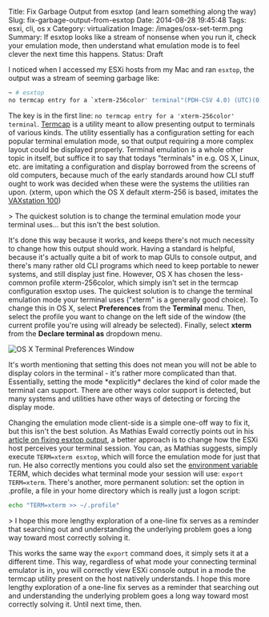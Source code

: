 Title: Fix Garbage Output from esxtop (and learn something along the way)
Slug: fix-garbage-output-from-esxtop
Date: 2014-08-28 19:45:48
Tags: esxi, cli, os x
Category: virtualization
Image: /images/osx-set-term.png
Summary: If esxtop looks like a stream of nonsense when you run it, check your emulation mode, then understand what emulation mode is to feel clever the next time this happens.
Status: Draft

I noticed when I accessed my ESXi hosts from my Mac and ran `esxtop`, the output was a stream of seeming garbage like:

```bash
~ # esxtop
no termcap entry for a `xterm-256color' terminal"(PDH-CSV 4.0) (UTC)(0)","\\esxihost.example.org\Memory\Memory Overcommit (1 Minute Avg)","\\esxihost.example.org\Memory\Memory Overcommit (5 Minute Avg)","\\esxihost.example.org\Memory\Memory Overcommit (15 Minute Avg)","\\esxihost.example.org\Physical Cpu Load\Cpu Load (1 Minute Avg)","\\esxihost.example.org\Physical Cpu Load\Cpu Load (5 Minute Avg)"
```

The key is in the first line: `no termcap entry for a 'xterm-256color' terminal`. [Termcap](https://www.gnu.org/software/termutils/manual/termcap-1.3/html_mono/termcap.html) is a utility meant to allow presenting output to terminals of various kinds. The utility essentially has a configuration setting for each popular terminal emulation mode, so that output requiring a more complex layout could be displayed properly. Terminal emulation is a whole other topic in itself, but suffice it to say that todays "terminals" in e.g. OS X, Linux, etc. are imitating a configuration and display borrowed from the screens of old computers, because much of the early standards around how CLI stuff ought to work was decided when these were the systems the utilities ran upon. (xterm, upon which the OS X default xterm-256 is based, imitates the [VAXstation 100](https://en.wikipedia.org/wiki/VAXstation))

<aside markdown="1">
> The quickest solution is to change the terminal emulation mode your terminal uses... but this isn't the best solution.

</aside>

It's done this way because it works, and keeps there's not much necessity to change how this output should work. Having a standard is helpful, because it's actually quite a bit of work to map GUIs to console output, and there's many rather old CLI programs which need to keep portable to newer systems, and still display just fine. However, OS X has chosen the less-common profile xterm-256color, which simply isn't set in the termcap configuration esxtop uses. The quickest solution is to change the terminal emulation mode your terminal uses ("xterm" is a generally good choice). To change this in OS X, select **Preferences** from the **Terminal** menu. Then, select the profile you want to change on the left side of the window (the current profile you're using will already be selected). Finally, select **xterm** from the **Declare terminal as** dropdown menu.

![OS X Terminal Preferences Window](/images/osx-set-term.png)

<aside markdown="1">
It's worth mentioning that setting this does not mean you will not be able to display colors in the terminal - it's rather more complicated than that. Essentially, setting the mode *explicitly* declares the kind of color made the terminal can support. There are other ways color support is detected, but many systems and utilities have other ways of detecting or forcing the display mode.
</aside>

Changing the emulation mode client-side is a simple one-off way to fix it, but this isn't the best solution. As Mathias Ewald correctly points out in his [article on fixing esxtop output](http://www.vxpertise.net/2012/12/esxi-shell-fixing-esxtop-output-via-ssh/), a better approach is to change how the ESXi host perceives your terminal session. You can, as Mathias suggests, simply execute `TERM=xterm esxtop`, which will force the emulation mode for just that run. He also correctly mentions you could also set the [environment variable](https://wiki.archlinux.org/index.php/Environment_Variables) TERM, which decides what terminal mode your session will use: `export TERM=xterm`. There's another, more permanent solution: set the option in .profile, a file in your home directory which is really just a logon script:

```bash
echo "TERM=xterm >> ~/.profile"
```

<aside markdown="1">
> I hope this more lengthy exploration of a one-line fix serves as a reminder that searching out and understanding the underlying problem goes a long way toward most correctly solving it.

</aside>

This works the same way the `export` command does, it simply sets it at a different time. This way, regardless of what mode your connecting terminal emulator is in, you will correctly view ESXi console output in a mode the termcap utility present on the host natively understands. I hope this more lengthy exploration of a one-line fix serves as a reminder that searching out and understanding the underlying problem goes a long way toward most correctly solving it. Until next time, then.
